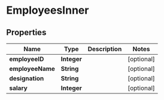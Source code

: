 # EmployeesInner

## Properties
Name | Type | Description | Notes
------------ | ------------- | ------------- | -------------
**employeeID** | **Integer** |  |  [optional]
**employeeName** | **String** |  |  [optional]
**designation** | **String** |  |  [optional]
**salary** | **Integer** |  |  [optional]
